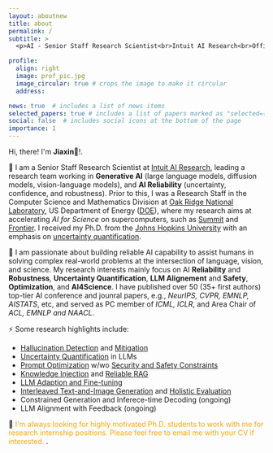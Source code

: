 ```yaml
---
layout: aboutnew
title: about
permalink: /
subtitle: >
  <p>AI - Senior Staff Research Scientist<br>Intuit AI Research<br>Office: 2535 Garcia Ave Mountain View, CA, 94043</p>

profile:
  align: right
  image: prof_pic.jpg
  image_circular: true # crops the image to make it circular
  address: 

news: true  # includes a list of news items
selected_papers: true # includes a list of papers marked as "selected={true}"
social: false  # includes social icons at the bottom of the page
importance: 1
---
```


<!-- Write your biography here. Tell the world about yourself. Link to your favorite [subreddit](http://reddit.com). You can put a picture in, too. The code is already in, just name your picture `prof_pic.jpg` and put it in the `img/` folder.

Put your address / P.O. box / other info right below your picture. You can also disable any these elements by editing `profile` property of the YAML header of your `_pages/about.md`. Edit `_bibliography/papers.bib` and Jekyll will render your [publications page](/al-folio/publications/) automatically.

Link to your social media connections, too. This theme is set up to use [Font Awesome icons](http://fortawesome.github.io/Font-Awesome/) and [Academicons](https://jpswalsh.github.io/academicons/), like the ones below. Add your Facebook, Twitter, LinkedIn, Google Scholar, or just disable all of them.
 -->

Hi, there! I'm **Jiaxin**👋!. 

<!-- I am an AI Researcher at [Intuit AI Research](https://www.intuit.com/technology/), leading a research team working in Reliable and Robust AI.  -->

🔭 I am a Senior Staff Research Scientist at [Intuit AI Research](https://www.intuit.com/technology/), leading a research team working in **Generative AI** (large language models, diffusion models, vision-language models), and **AI Reliability** (uncertainty, confidence, and robustness). Prior to this, I was a Research Staff in the Computer Science and Mathematics Division at [Oak Ridge National Laboratory](https://www.ornl.gov/), US Department of Energy ([DOE](https://www.energy.gov/)), where my research aims at accelerating *AI for Science* on supercomputers, such as [Summit](https://www.olcf.ornl.gov/summit/) and [Frontier](https://www.olcf.ornl.gov/frontier/). I received my Ph.D. from the [Johns Hopkins University](https://www.jhu.edu/) with an emphasis on [uncertainty quantification](https://jscholarship.library.jhu.edu/items/e16083fd-45c4-4ec1-936a-dff3e08e1382). 


<!-- **Recent Research Interest:**   -->

🤔 I am passionate about building reliable AI capability to assist humans in solving complex real-world problems at the intersection of language, vision, and science. My research interests mainly focus on AI **Reliability** and **Robustness**, **Uncertainty Quantification**, **LLM Alignement** and **Safety**, **Optimization**, and **AI4Science**. I have published over 50 (35+ first authors) top-tier AI conference and jounral papers, e.g., *NeurIPS, CVPR, EMNLP, AISTATS*, etc, and served as PC member of *ICML, ICLR*, and Area Chair of *ACL, EMNLP and NAACL*. 

⚡ Some research highlights include: 
- [Hallucination Detection](https://arxiv.org/abs/2311.01740) and [Mitigation](https://arxiv.org/abs/2401.02132)
- [Uncertainty Quantification](https://arxiv.org/abs/2403.02509) in LLMs
- [Prompt Optimization](https://arxiv.org/abs/2402.11347) w/wo [Security and Safety Constraints](https://arxiv.org/abs/2410.09652)
- [Knowledge Injection](https://arxiv.org/abs/2410.09629) and [Reliable RAG](https://arxiv.org/abs/2410.08320)
- [LLM Adaption and Fine-tuning](https://proceedings.neurips.cc/paper_files/paper/2023/hash/f6c1843f11d34312b11ec5ff9a10c5a6-Abstract-Conference.html) 
- [Interleaved Text-and-Image Generation](https://arxiv.org/abs/2407.03604) and [Holistic Evaluation](https://arxiv.org/abs/2406.14643)  
- Constrained Generation and Inferece-time Decoding (ongoing)
- LLM Alignment with Feedback (ongoing)





 <!-- My interest span multiple areas, including reliabile and robust AI, generative models (LLMs and diffusion models), uncertainty quantification, and AI for Science. -->

<!-- **Previously:** I was a Research Staff in Computer Science and Mathematics Dvision at [Oak Ridge National Laboratory](https://www.ornl.gov/), [US Department of Energy (DOE)](https://www.energy.gov/). I received my Ph.D. from [Johns Hopkins University](https://www.jhu.edu/) in 2018.  -->

<!-- **Publications and Service**:  -->

<!-- **Publications:** 50+ peer-review journal/conference papers, and 35+ first-author papers, including several top-tier AI conferences, e.g., NeurIPS, CVPR, EMNLP, etc, and high-impact journals, such as Nature series.

**Service:** Invited Reviewer or PC member in NeurIPS 2020-2023, ICML 2021-2023, ICLR 2021-2024, AISTATS 2021-2023, CVPR 2022, ECCV 2022, KDD 2023, ICASSP 2024, SIAM SDM 2024, WACV 2024, etc.  -->


💬 <span style="color:orange">I'm always looking for highly motivated Ph.D. students to work with me for research internship positions. Please feel free to email me with your CV if interested.
</span>.


<!-- 
 I study interpretable human-AI interaction for computer vision and machine autonomy. I am also interested in understanding various human-centric properties of current AI models beyond their accuracy, such as <a href="http://cnnlocalization.csail.mit.edu/">explainability</a>, <a href="http://netdissect.csail.mit.edu/">interpretability</a>, <a href="https://genforce.github.io/higan/">steerability</a>, <a href="https://metadriverse.github.io/metadrive/">generalization</a>, and <a href="https://decisionforce.github.io/HACO/">safety</a>. Some of the earlier works I co-authored are <a href="http://cnnlocalization.csail.mit.edu/">Class Activation Mapping (CAM)</a>, <a href="http://places2.csail.mit.edu/">Places</a>, <a href="https://groups.csail.mit.edu/vision/datasets/ADE20K/">ADE20K</a>, <a href="http://netdissect.csail.mit.edu/">Network Dissection</a>. 

See <a href="https://metadriverse.github.io/">MetaDriverse</a> for recent work on machine autonomy and <a href="https://genforce.github.io/">GenForce</a> for recent work on generative modeling. -->
